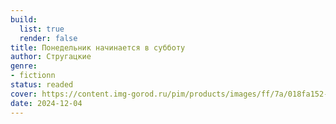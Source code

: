 ```yaml
---
build:
  list: true
  render: false
title: Понедельник начинается в субботу
author: Стругацкие
genre:
- fictionn
status: readed
cover: https://content.img-gorod.ru/pim/products/images/ff/7a/018fa152-93f5-7bbb-b00c-e7fe55c7ff7a.jpg?width=0&height=1200&fit=bounds
date: 2024-12-04
---
```


